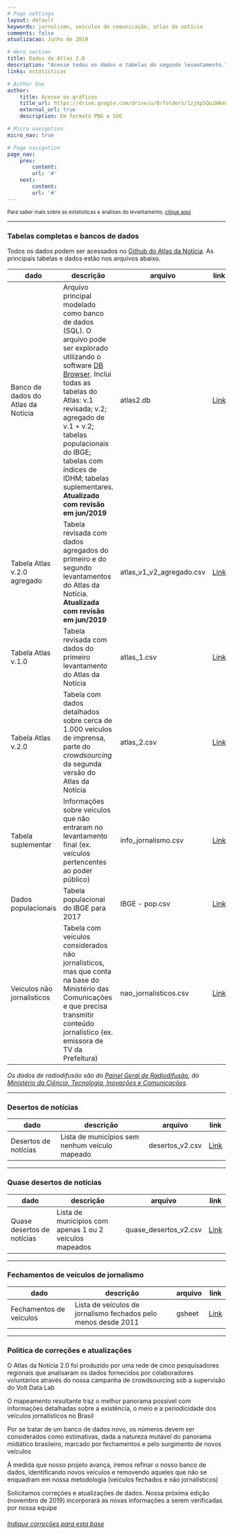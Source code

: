 ```yaml
---
# Page settings
layout: default
keywords: jornalismo, veículos de comunicação, atlas da notícia
comments: false
atualizacao: Junho de 2019

# Hero section
title: Dados do Atlas 2.0
description: "Acesse todos os dados e tabelas do segundo levantamento."
links: estatisticas

# Author box
author:
    title: Acesse os gráficos
    title_url: https://drive.google.com/drive/u/0/folders/1zj6pSQuiHAnCYWshJYVOC23dpEeGZlGG
    external_url: true
    description: Em formato PNG e SVG

# Micro navigation
micro_nav: true

# Page navigation
page_nav:
    prev:
        content:
        url: '#'
    next:
        content:
        url: '#'
---
```


<small>Para saber mais sobre as estatísticas e análises do levantamento, [clique aqui](../estatisticas)</small>

---

### Tabelas completas e bancos de dados

Todos os dados podem ser acessados no [Github do Atlas da Notícia](https://github.com/voltdatalab/atlas-analytics). As principais tabelas e dados estão nos arquivos abaixo.

| dado                               | descrição                                                                                                                                                                       | arquivo             | link                                                                                                 |
|------------------------------------|---------------------------------------------------------------------------------------------------------------------------------------------------------------------------------|---------------------|------------------------------------------------------------------------------------------------------|
| Banco de dados do Atlas da Notícia | Arquivo principal modelado como banco de dados (SQL). O arquivo pode ser explorado utilizando o software [DB Browser](https://sqlitebrowser.org/). Inclui todas as tabelas do Atlas: v.1 revisada; v.2; agregado de v.1 + v.2; tabelas populacionais do IBGE; tabelas com índices de IDHM; tabelas suplementares. **Atualizado com revisão em jun/2019** | atlas2.db           | [Link](https://github.com/voltdatalab/Atlas-Analytics/blob/atlas2.0/atlas_v2/atlas_v2.db)           |
| Tabela Atlas v.2.0 agregado        | Tabela revisada com dados agregados do primeiro e do segundo levantamentos do Atlas da Notícia. **Atualizada com revisão em jun/2019**                                                                                                        | atlas_v1_v2_agregado.csv         | [Link](https://github.com/voltdatalab/Atlas-Analytics/blob/atlas2.0/atlas_v2/atlas_v1_v2_agregado.csv)         |
| Tabela Atlas v.1.0                 | Tabela revisada com dados do primeiro levantamento do Atlas da Notícia                                                                                                          | atlas_1.csv         | [Link](https://github.com/voltdatalab/Atlas-Analytics/blob/atlas2.0/atlas_v2/atlas_v1.csv)         |
| Tabela Atlas v.2.0                 | Tabela com dados detalhados sobre cerca de 1.000 veículos de imprensa, parte do *crowdsourcing* da segunda versão do Atlas da Notícia                                           | atlas_2.csv         |   [Link](https://github.com/voltdatalab/Atlas-Analytics/blob/atlas2.0/atlas_v2/atlas_v2.csv)                                                                                                   |
| Tabela suplementar                 | Informações sobre veículos que não entraram no levantamento final (ex. veículos pertencentes ao poder público)                                                                  | info_jornalismo.csv | [Link](https://github.com/voltdatalab/Atlas-Analytics/blob/atlas2.0/atlas_fase2/info_jornalismo.csv) |
| Dados populacionais                | Tabela populacional do IBGE para 2017                                                                                                                                           | IBGE - pop.csv      | [Link](https://github.com/voltdatalab/Atlas-Analytics/blob/atlas2.0/atlas_fase2/IBGE%20-%20pop.csv)  |
| Veículos não jornalísticos         | Tabela com veículos considerados não jornalísticos, mas que conta na base do Ministério das Comunicações e que precisa transmitir conteúdo jornalístico (ex. emissora de TV da Prefeitura)                                                                                                                                           | nao_jornalisticos.csv      | [Link](https://github.com/voltdatalab/Atlas-Analytics/blob/atlas2.0/atlas_v2/nao_jornalisticos.csv)  |

_Os dados de radiodifusão são do [Painel Geral de Radiodifusão](https://app.powerbi.com/view?r=eyJrIjoiM2M2OTgzYTgtZjUwMC00ZjhiLWE2MjEtNjU1NTNkNTNiYTBkIiwidCI6Ijg4MGRkN2YxLWQwMmMtNGUxOS04MTVmLTQ2NDlkMzNmNWM2MyJ9), do [Ministério da Ciência, Tecnologia, Inovações e Comunicações](https://www.mctic.gov.br/mctic/opencms/comunicacao/SERAD/radiofusao/detalhe_tema/Paineis-de-Radiodifusao.html)._

---

### Desertos de notícias

| dado                 | descrição                                      | arquivo         | link                                                                                          |
|----------------------|------------------------------------------------|-----------------|-----------------------------------------------------------------------------------------------|
| Desertos de notícias | Lista de municípios sem nenhum veículo mapeado | desertos_v2.csv | [Link](https://github.com/voltdatalab/Atlas-Analytics/blob/atlas2.0/atlas_v2/desertos_v2.csv) |

---

### Quase desertos de notícias


| dado                       | descrição                                               | arquivo               | link                                                                                                |
|----------------------------|---------------------------------------------------------|-----------------------|-----------------------------------------------------------------------------------------------------|
| Quase desertos de notícias | Lista de municípios com apenas 1 ou 2 veículos mapeados | quase_desertos_v2.csv | [Link](https://github.com/voltdatalab/Atlas-Analytics/blob/atlas2.0/atlas_v2/quase_desertos_v2.csv) |

---

### Fechamentos de veículos de jornalismo

| dado                       | descrição                                               | arquivo               | link                                                                                                |
|----------------------------|---------------------------------------------------------|-----------------------|-----------------------------------------------------------------------------------------------------|
| Fechamentos de veículos | Lista de veículos de jornalismo fechados pelo menos desde 2011 | gsheet | [Link](https://docs.google.com/spreadsheets/d/11EQAr1iCr9QUYeL8RGrOxiKA71e45xemzUMZZ3KGcBs/edit#gid=762283206) |

---

### Política de correções e atualizações

O Atlas da Notícia 2.0 foi produzido por uma rede de cinco pesquisadores regionais que analisaram os dados fornecidos por colaboradores voluntários através do nossa campanha de crowdsourcing sob a supervisão do Volt Data Lab

O mapeamento resultante traz o melhor panorama possível com informações detalhadas sobre a existência, o meio e a periodicidade dos veículos jornalísticos no Brasil

Por se tratar de um banco de dados novo, os números devem ser considerados como estimativas, dada a natureza mutável do panorama midiático brasileiro, marcado por fechamentos e pelo surgimento de novos veículos

À medida que nosso projeto avança, iremos refinar o nosso banco de dados, identificando novos veículos e removendo aqueles que não se enquadram em nossa metodologia (veículos fechados e não jornalísticos)

Solicitamos correções e atualizações de dados. Nossa próxima edição (novembro de 2019) incorporará as novas informações a serem verificadas  por nossa equipe

###### [Indique correções para esta base](../correcoes)
